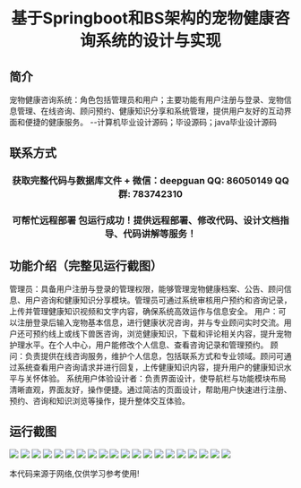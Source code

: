 <p><h1 align="center">基于Springboot和BS架构的宠物健康咨询系统的设计与实现</h1></p>

## 简介
宠物健康咨询系统：角色包括管理员和用户；主要功能有用户注册与登录、宠物信息管理、在线咨询、顾问预约、健康知识分享和系统管理，提供用户友好的互动界面和便捷的健康服务。    --计算机毕业设计源码；毕设源码；java毕业设计源码


## 联系方式
<p><h3 align="center">获取完整代码与数据库文件 + 微信：deepguan QQ: 86050149 QQ群: 783742310</h3></p>
<p><h3 align="center">可帮忙远程部署 包运行成功！提供远程部署、修改代码、设计文档指导、代码讲解等服务！</h3></p>

## 功能介绍（完整见运行截图）
管理员：具备用户注册与登录的管理权限，能够管理宠物健康档案、公告、顾问信息、用户咨询和健康知识分享模块。管理员可通过系统审核用户预约和咨询记录，上传并管理健康知识视频和文字内容，确保系统高效运作与信息安全。 用户：可以注册登录后输入宠物基本信息，进行健康状况咨询，并与专业顾问实时交流。用户还可预约线上或线下兽医咨询，浏览健康知识，下载和评论相关内容，提升宠物护理水平。在个人中心，用户能修改个人信息、查看咨询记录和管理预约。 顾问：负责提供在线咨询服务，维护个人信息，包括联系方式和专业领域。顾问可通过系统查看用户咨询请求并进行回复，上传健康知识内容，提升用户的健康知识水平与关怀体验。 系统用户体验设计者：负责界面设计，使导航栏与功能模块布局清晰直观，界面友好，操作便捷。通过简洁的页面设计，帮助用户快速进行注册、预约、咨询和知识浏览等操作，提升整体交互体验。


## 运行截图
![](img/001.jpg)
![](img/002.jpg)
![](img/003.jpg)
![](img/004.jpg)
![](img/005.jpg)
![](img/006.jpg)
![](img/007.jpg)
![](img/008.jpg)
![](img/009.jpg)
![](img/010.jpg)
![](img/011.jpg)
![](img/012.jpg)
![](img/013.jpg)
![](img/014.jpg)
![](img/015.jpg)
![](img/016.jpg)
![](img/017.jpg)
![](img/018.jpg)
![](img/019.jpg)
![](img/020.jpg)

<p>本代码来源于网络,仅供学习参考使用!</p>
